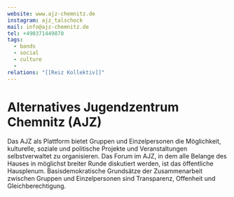 ```yaml
---
website: www.ajz-chemnitz.de
instagram: ajz_talschock
mail: info@ajz-chemnitz.de
tel: +490371449870
tags:
  - bands
  - social
  - culture
  - 
relations: "[[Reiz Kollektiv]]"
---
```

# Alternatives Jugendzentrum Chemnitz (AJZ)
Das AJZ als Plattform bietet Gruppen und Einzelpersonen die Möglichkeit, kulturelle, soziale und politische Projekte und Veranstaltungen selbstverwaltet zu organisieren. Das Forum im AJZ, in dem alle Belange des Hauses in möglichst breiter Runde diskutiert werden, ist das öffentliche Hausplenum. Basisdemokratische Grundsätze der Zusammenarbeit zwischen Gruppen und Einzelpersonen sind Transparenz, Offenheit und Gleichberechtigung.